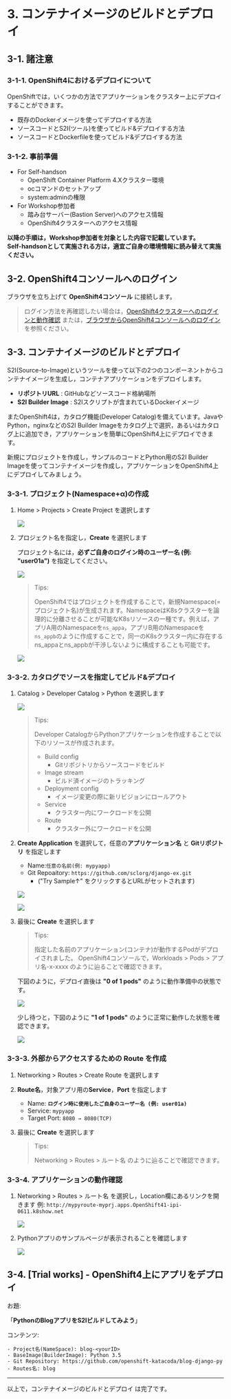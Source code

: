 # 3. コンテナイメージのビルドとデプロイ
## 3-1. 諸注意
### 3-1-1. OpenShift4におけるデプロイについて
OpenShiftでは，いくつかの方法でアプリケーションをクラスター上にデプロイすることができます。

- 既存のDockerイメージを使ってデプロイする方法
- ソースコードとS2I(ツール)を使ってビルド&デプロイする方法
- ソースコードとDockerfileを使ってビルド&デプロイする方法

### 3-1-2. 事前準備
- For Self-handson
  - OpenShift Container Platform 4.Xクラスター環境
  - ocコマンドのセットアップ
  - system:adminの権限
- For Workshop参加者
  - 踏み台サーバー(Bastion Server)へのアクセス情報
  - OpenShift4クラスターへのアクセス情報

**以降の手順は，Workshop参加者を対象とした内容で記載しています。**  
**Self-handsonとして実施される方は，適宜ご自身の環境情報に読み替えて実施ください。**

## 3-2. OpenShift4コンソールへのログイン
ブラウザを立ち上げて **OpenShift4コンソール** に接続します。

>ログイン方法を再確認したい場合は，[OpenShift4クラスターへのログインと動作確認](2_ocp4-tour.md) または，[ブラウザからOpenShift4コンソールへのログイン](2_ocp4-tour.md#2-2-2-%E3%83%96%E3%83%A9%E3%82%A6%E3%82%B6%E3%81%8B%E3%82%89OpenShift4%E3%82%B3%E3%83%B3%E3%82%BD%E3%83%BC%E3%83%AB%E3%81%B8%E3%81%AE%E3%83%AD%E3%82%B0%E3%82%A4%E3%83%B3)を参照ください。

## 3-3. コンテナイメージのビルドとデプロイ
S2I(Source-to-Image)というツールを使って以下の2つのコンポーネントからコンテナイメージを生成し，コンテナアプリケーションをデプロイします。

- **リポジトリURL** : GitHubなどソースコード格納場所
- **S2I Builder Image** : S2Iスクリプトが含まれているDockerイメージ

またOpenShift4は，カタログ機能(Developer Catalog)を備えています。JavaやPython，nginxなどのS2I Builder Imageをカタログ上で選択，あるいはカタログ上に追加でき，アプリケーションを簡単にOpenShift4上にデプロイできます。

新規にプロジェクトを作成し，サンプルのコードとPython用のS2I Builder Imageを使ってコンテナイメージを作成し，アプリケーションをOpenShift4上にデプロイしてみましょう。

### 3-3-1. プロジェクト(Namespace+α)の作成
1. Home > Projects > Create Project を選択します

    ![](images/create_project.png)

1. プロジェクト名を指定し，**Create** を選択します
    
    プロジェクト名には，**必ずご自身のログイン時のユーザー名 (例: "user01a")** を指定してください。

    ![](images/create_project_input_projName.png)

    >Tips:
    >
    >OpenShift4ではプロジェクトを作成することで，新規Namespace(=プロジェクト名)が生成されます。NamespaceはK8sクラスターを論理的に分離させることが可能なK8sリソースの一種です。例えば，アプリA用のNamespaceを`ns_appa`，アプリB用のNamespaceを`ns_appb`のように作成することで，同一のK8sクラスター内に存在するns_appaとns_appbが干渉しないように構成することも可能です。

    ![](images/create_project_result.png)

### 3-3-2. カタログでソースを指定してビルド&デプロイ
1. Catalog > Developer Catalog > Python を選択します

    ![](images/developer_catalog.png)

    >Tips:
    >
    >Developer CatalogからPythonアプリケーションを作成することで以下のリソースが作成されます。
    >- Build config
    >    - Gitリポジトリからソースコードをビルド
    >- Image stream
    >    - ビルド済イメージのトラッキング
    >- Deployment config    
    >    - イメージ変更の際に新リビジョンにロールアウト
    >- Service
    >    - クラスター内にワークロードを公開
    >- Route
    >    - クラスター外にワークロードを公開

1. **Create Application** を選択して，任意の**アプリケーション名** と **Gitリポジトリ** を指定します

    - Name:`任意の名前(例: mypyapp)`
    - Git Repoaitory: `https://github.com/sclorg/django-ex.git` 
      - ("Try Sample↑" をクリックするとURLがセットされます)

    ![](images/developer_catalog_choose_python_1.png)


    ![](images/developer_catalog_choose_python_2.png)
    
1. 最後に **Create** を選択します

    >Tips:
    >
    >指定した名前のアプリケーション(コンテナ)が動作するPodがデプロイされました。
    >OpenShift4コンソールで，Workloads > Pods > アプリ名-x-xxxx のように辿ることで確認できます。


    下図のように，デプロイ直後は **"0 of 1 pods"** のように動作準備中の状態です。
    
    ![](images/developer_catalog_deploy_pod_result_1.png)

    少し待つと，下図のように **"1 of 1 pods"** のように正常に動作した状態を確認できます。
    
    ![](images/developer_catalog_deploy_pod_result_2.png)
    
    
### 3-3-3. 外部からアクセスするための Route を作成
1. Networking > Routes > Create Route を選択します



1. **Route名**，対象アプリ用の**Service**，**Port** を指定します
    - Name: **`ログイン時に使用したご自身のユーザー名 (例: user01a)`**
    - Service: `mypyapp`
    - Target Port: `8080 → 8080(TCP)`
1. 最後に **Create** を選択します

    >Tips:
    >
    >Networking > Routes > ルート名 のように辿ることで確認できます。

### 3-3-4. アプリケーションの動作確認
1. Networking > Routes > ルート名 を選択し，Location欄にあるリンクを開きます
    例: `http://mypyroute-myprj.apps.OpenShift41-ipi-0611.k8show.net`

    ![](images/access_application.png)

1. Pythonアプリのサンプルページが表示されることを確認します

    ![](images/access_application_result.png)
 
## 3-4. [Trial works] - OpenShift4上にアプリをデプロイ
お題: 

「**PythonのBlogアプリをS2Iビルドしてみよう**」

コンテンツ:

```
- Project名(NameSpace): blog-<yourID>
- BaseImage(BuilderImage): Python 3.5
- Git Repository: https://github.com/openshift-katacoda/blog-django-py
- Routes名: blog
```

---
以上で，コンテナイメージのビルドとデプロイ は完了です。  
